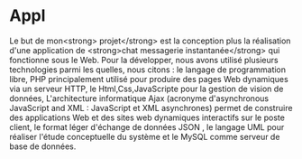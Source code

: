 # Appl
Le but de mon&lt;strong> projet&lt;/strong> est la conception plus la réalisation d'une application de &lt;strong>chat messagerie instantanée&lt;/strong> qui fonctionne sous le Web. Pour la développer, nous avons utilisé plusieurs technologies parmi les quelles, nous citons : le langage de programmation libre, PHP principalement utilisé pour produire des pages Web dynamiques via un serveur HTTP, le Html,Css,JavaScripte pour la gestion de vision  de données, L'architecture informatique Ajax (acronyme d'asynchronous JavaScript and XML : JavaScript et XML asynchrones) permet de construire des applications Web et des sites web dynamiques interactifs sur le poste  client, le format léger d'échange de données JSON , le langage UML pour réaliser l'étude conceptuelle du  système  et le MySQL comme serveur de base de données.
